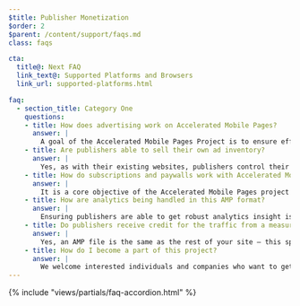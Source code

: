```yaml
---
$title: Publisher Monetization
$order: 2
$parent: /content/support/faqs.md
class: faqs

cta:
  title@: Next FAQ
  link_text@: Supported Platforms and Browsers
  link_url: supported-platforms.html

faq:
  - section_title: Category One
    questions:
    - title: How does advertising work on Accelerated Mobile Pages?
      answer: |
        A goal of the Accelerated Mobile Pages Project is to ensure effective ad monetization on the mobile web while embracing a user-centric approach. With that context, the objective is to provide support for a comprehensive range of ad formats, ad networks and technologies in Accelerated Mobile Pages. As part of that, those involved with the project are also engaged in crafting Sustainable Ad Practices to ensure that ads in AMP files are fast, safe, compelling and effective for users.
    - title: Are publishers able to sell their own ad inventory?
      answer: |
        Yes, as with their existing websites, publishers control their ad inventory and how they sell it.
    - title: How do subscriptions and paywalls work with Accelerated Mobile Pages?
      answer: |
        It is a core objective of the Accelerated Mobile Pages project to support subscriptions and paywalls. AMP currently supports a flexible access framework where publishers can control the document viewing experience for subscribers, metered users and anonymous users.
    - title: How are analytics being handled in this AMP format?
      answer: |
        Ensuring publishers are able to get robust analytics insight is a core design goal for the project. While the analytics support in the demo release is very limited, the spec is expected to have support for collection of analytics information, and integrating with 3rd party systems without compromising the AMP file speed or size. Several analytics providers are [participating](https://www.ampproject.org/who/#analytics) in the project.
    - title: Do publishers receive credit for the traffic from a measurement perspective?
      answer: |
        Yes, an AMP file is the same as the rest of your site – this space is the publisher’s canvas.
    - title: How do I become a part of this project?
      answer: |
        We welcome interested individuals and companies who want to get involved to get in touch via [Github](https://github.com/ampproject/amphtml/issues/new), so that we can add you to a distribution list and keep you posted on any new information.
---
```


{% include "views/partials/faq-accordion.html" %}
